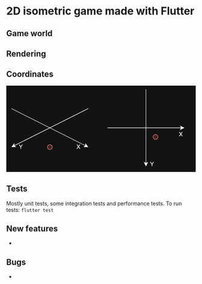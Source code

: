 # 2D isometric game made with Flutter

## Game world

## Rendering

## Coordinates

![coordinates.png](coordinates.png)

## Tests
Mostly unit tests, some integration tests and performance tests.
To run tests:
```flutter test```

## New features
-

## Bugs
-